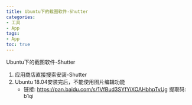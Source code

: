 ```yaml
---
title: Ubuntu下的截图软件-Shutter
categories: 
- 工具
- App
tags: 
- App
toc: true
---
```



Ubuntu下的截图软件-Shutter

<!-- more --> 

1. 应用商店直接搜索安装-Shutter
2. Ubuntu 18.04安装完后，不能使用图片编辑功能
   - 链接: https://pan.baidu.com/s/1VfBud3SYfYiXOAHbhpTvUg 提取码: b1qi
